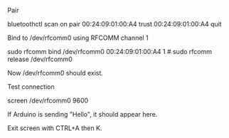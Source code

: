 Pair

bluetoothctl
scan on
pair 00:24:09:01:00:A4
trust 00:24:09:01:00:A4
quit


Bind to /dev/rfcomm0 using RFCOMM channel 1

sudo rfcomm bind /dev/rfcomm0 00:24:09:01:00:A4 1       # sudo rfcomm release /dev/rfcomm0


Now /dev/rfcomm0 should exist.

Test connection

screen /dev/rfcomm0 9600


If Arduino is sending "Hello", it should appear here.

Exit screen with CTRL+A then K.